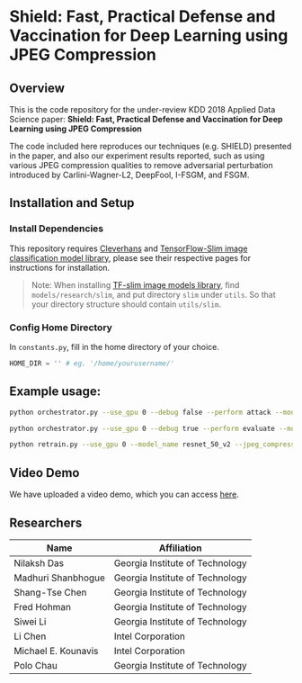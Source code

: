 # Shield: Fast, Practical Defense and Vaccination for Deep Learning using JPEG Compression

## Overview

This is the code repository for the under-review KDD 2018 Applied Data Science paper: **Shield: Fast, Practical Defense and Vaccination for Deep Learning using JPEG Compression**

The code included here reproduces our techniques (e.g. SHIELD) presented in the paper, and also our experiment results reported, such as using various JPEG compression qualities to remove adversarial perturbation introduced by Carlini-Wagner-L2, DeepFool, I-FSGM, and FSGM.

## Installation and Setup

### Install Dependencies

This repository requires [Cleverhans](https://github.com/tensorflow/cleverhans) and [TensorFlow-Slim image classification model library](https://github.com/tensorflow/models/tree/master/research/slim), please see their respective pages for instructions for installation.

> Note: When installing [TF-slim image models library](https://github.com/tensorflow/models/tree/master/research/slim), find `models/research/slim`, and put directory `slim` under `utils`. So that your directory structure should contain `utils/slim`.

### Config Home Directory

In `constants.py`, fill in the home directory of your choice.

```python
HOME_DIR = '' # eg. '/home/yourusername/'
```

## Example usage:

```bash
python orchestrator.py --use_gpu 0 --debug false --perform attack --models resnet_50_v2 --attacks fgsm,df
```

```bash
python orchestrator.py --use_gpu 0 --debug true --perform evaluate --models resnet_50_v2 --checkpoint_paths /home/.../model.ckpt --attacks fgsm --defenses jpeg --attack_ablations '{"fgsm": [{"ord": Infinity, "eps": 2}]}' --defense_ablations '{"jpeg": [{"quality": 60}]}'
```

```bash
python retrain.py --use_gpu 0 --model_name resnet_50_v2 --jpeg_compression_quality 90
```

## Video Demo

We have uploaded a video demo, which you can access [here](https://youtu.be/W119nXS4xGE).

## Researchers

|  Name                 | Affiliation                     |
|-----------------------|---------------------------------|
| Nilaksh Das           | Georgia Institute of Technology |
| Madhuri Shanbhogue    | Georgia Institute of Technology |
| Shang-Tse Chen        | Georgia Institute of Technology |
| Fred Hohman           | Georgia Institute of Technology |
| Siwei Li              | Georgia Institute of Technology |
| Li Chen               | Intel Corporation               |
| Michael E. Kounavis   | Intel Corporation               |
| Polo Chau             | Georgia Institute of Technology |
